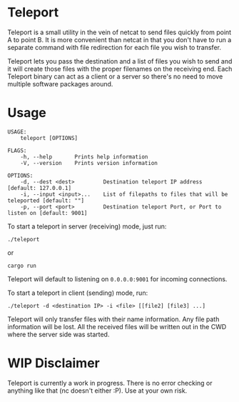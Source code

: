 # Teleport

Teleport is a small utility in the vein of netcat to send files quickly from point A to point B. It is more convenient than netcat in that you don't have to run a separate command with file redirection for each file you wish to transfer.

Teleport lets you pass the destination and a list of files you wish to send and it will create those files with the proper filenames on the receiving end. Each Teleport binary can act as a client or a server so there's no need to move multiple software packages around.

# Usage
```
USAGE:
    teleport [OPTIONS]

FLAGS:
    -h, --help       Prints help information
    -V, --version    Prints version information

OPTIONS:
    -d, --dest <dest>         Destination teleport IP address [default: 127.0.0.1]
    -i, --input <input>...    List of filepaths to files that will be teleported [default: ""]
    -p, --port <port>         Destination teleport Port, or Port to listen on [default: 9001]
```

To start a teleport in server (receiving) mode, just run:
```
./teleport
```
or
```
cargo run
```
Teleport will default to listening on `0.0.0.0:9001` for incoming connections.

To start a teleport in client (sending) mode, run:
```
./teleport -d <destination IP> -i <file> [[file2] [file3] ...]
```

Teleport will only transfer files with their name information. Any file path information will be lost. All the received files will be written out in the CWD where the server side was started.

# WIP Disclaimer

Teleport is currently a work in progress. There is no error checking or anything like that (nc doesn't either :P). Use at your own risk.
